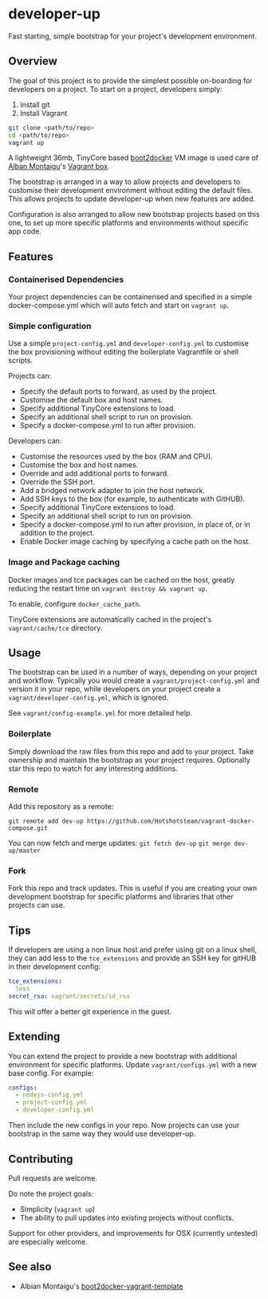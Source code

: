 # developer-up
Fast starting, simple bootstrap for your project's development environment.

## Overview
The goal of this project is to provide the simplest possible on-boarding for
developers on a project.  To start on a project, developers simply:

1. Install git
1. Install Vagrant

```sh
git clone <path/to/repo>
cd <path/to/repo>
vagrant up
```

A lightweight 36mb, TinyCore based
[boot2docker](https://github.com/boot2docker/boot2docker) VM image is used care
of [Alban Montaigu](https://github.com/AlbanMontaigu)'s
[Vagrant box](https://atlas.hashicorp.com/AlbanMontaigu/boxes/boot2docker).

The bootstrap is arranged in a way to allow projects and developers to customise
their development environment without editing the default files.  This allows
projects to update developer-up when new features are added.

Configuration is also arranged to allow new bootstrap projects based on this one,
to set up more specific platforms and environments without specific app code.

## Features

### Containerised Dependencies
Your project dependencies can be containerised and specified in a simple
docker-compose.yml which will auto fetch and start on ```vagrant up```.

### Simple configuration
Use a simple ```project-config.yml``` and ```developer-config.yml``` to
customise the box provisioning without editing the boilerplate Vagrantfile or
shell scripts.

Projects can:
- Specify the default ports to forward, as used by the project.
- Customise the default box and host names.
- Specify additional TinyCore extensions to load.
- Specify an additional shell script to run on provision.
- Specify a docker-compose.yml to run after provision.

Developers can:
- Customise the resources used by the box (RAM and CPU).
- Customise the box and host names.
- Override and add additional ports to forward.
- Override the SSH port.
- Add a bridged network adapter to join the host network.
- Add SSH keys to the box (for example, to authenticate with GitHUB).
- Specify additional TinyCore extensions to load.
- Specify an additional shell script to run on provision.
- Specify a docker-compose.yml to run after provision, in place of, or in
addition to the project.
- Enable Docker image caching by specifying a cache path on the host.

### Image and Package caching
Docker images and tce packages can be cached on the host, greatly reducing the
restart time on ```vagrant destroy && vagrant up```.

To enable, configure ```docker_cache_path```.

TinyCore extensions are automatically cached in the
project's ```vagrant/cache/tce``` directory.

## Usage
The bootstrap can be used in a number of ways, depending on your project and
workflow.  Typically you would create a ```vagrant/project-config.yml``` and
version it in your repo, while developers on your project create
a ```vagrant/developer-config.yml```, which is ignored.

See ```vagrant/config-example.yml``` for more detailed help.

### Boilerplate
Simply download the raw files from this repo and add to your project.  Take
ownership and maintain the bootstrap as your project requires.  Optionally star
this repo to watch for any interesting additions.

### Remote
Add this repository as a remote:

```git remote add dev-up https://github.com/Hotshotsteam/vagrant-docker-compose.git```

You can now fetch and merge updates:
  ```git fetch dev-up```
  ```git merge dev-up/master```

### Fork
Fork this repo and track updates.  This is useful if you are creating your own
development bootstrap for specific platforms and libraries that other projects
can use.

## Tips
If developers are using a non linux host and prefer using git on a linux shell,
they can add less to the ```tce_extensions``` and provide an SSH key for gitHUB
in their development config:

```yaml
tce_extensions:
  less
secret_rsa: vagrant/secrets/id_rsa
```

This will offer a better git experience in the guest.

## Extending
You can extend the project to provide a new bootstrap with additional
environment for specific platforms.  Update ```vagrant/configs.yml``` with a new
base config.  For example:

```yaml
configs:
  - nodejs-config.yml
  - project-config.yml
  - developer-config.yml
```

Then include the new configs in your repo.  Now projects can use your bootstrap
in the same way they would use developer-up.

## Contributing
Pull requests are welcome.

Do note the project goals:

- Simplicity (```vagrant up```)
- The ability to pull updates into existing projects without conflicts.

Support for other providers, and improvements for OSX (currently untested) are especially welcome.

## See also
- Albian Montaigu's [boot2docker-vagrant-template](https://github.com/AlbanMontaigu/boot2docker-vagrant-template)
